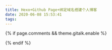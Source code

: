 ```yaml
---
title: Hexo+Github Page+绑定域名搭建个人博客
date: 2020-06-08 15:53:41
tags:
---
```


{% if page.comments && theme.gitalk.enable %}
  <link rel="stylesheet" href="https://unpkg.com/gitalk/dist/gitalk.css">

  <script src="https://unpkg.com/gitalk/dist/gitalk.min.js"></script>
   <script type="text/javascript">
        var gitalk = new Gitalk({
          clientID: '{{ theme.gitalk.ClientID }}',
          clientSecret: '{{ theme.gitalk.ClientSecret }}',
          repo: '{{ theme.gitalk.repo }}',
          owner: '{{ theme.gitalk.githubID }}',
          admin: ['{{ theme.gitalk.adminUser }}'],
          id: location.pathname,
          distractionFreeMode: '{{ theme.gitalk.distractionFreeMode }}'
        })
        gitalk.render('gitalk-container')           
       </script>
{% endif %}